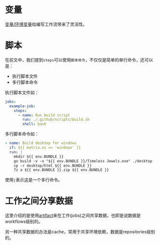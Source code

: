 # 变量

[变量/环境变量](https://docs.github.com/en/actions/learn-github-actions/variables#default-environment-variables)给编写工作流带来了灵活性。

# 脚本

在前文中，我们提到`steps`可以使用`脚本命令`，不仅仅是简单的单行命令，还可以是：

- 执行脚本文件
- 多行脚本命令

执行脚本文件如：

```yml
jobs:
  example-job:
    steps:
      - name: Run build script
        run: ./.github/scripts/build.sh
        shell: bash
```

多行脚本命令如：

```yml
- name: Build desktop for windows
  if: ${{ matrix.os == 'windows' }}
  run: |
    mkdir ${{ env.BUNDLE }}
    go build -v -o "${{ env.BUNDLE }}/Timeless Jewels.exe" ./desktop
    cp -r desktop/html ${{ env.BUNDLE }}
    7z a ${{ env.BUNDLE }}.zip ${{ env.BUNDLE }}
```

使用`|`表示这是一个多行命令。

# 工作之间分享数据

这里介绍的是使用[artifact](https://docs.github.com/en/actions/using-workflows/storing-workflow-data-as-artifacts)来在工作(jobs)之间共享数据，也即是说数据是workflows级别的。

另一种共享数据的办法是cache，常用于共享环境依赖，数据是repositories级别的。
